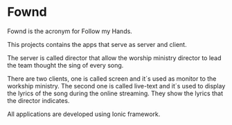 Fownd
===

Fownd is the acronym for Follow my Hands.

This projects contains the apps that serve as server and client.

The server is called director that allow the worship ministry director to lead the team thought the sing of every song.

There are two clients, one is called screen and it´s used as monitor to the workship ministry. The second one is called live-text and it´s used to display the lyrics of the song during the online streaming. They show the lyrics that the director indicates.

All applications are developed using Ionic framework.
